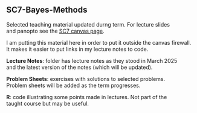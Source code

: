 ## SC7-Bayes-Methods
Selected teaching material updated durng term. For lecture slides   
and panopto see the [SC7 canvas page](https://canvas.ox.ac.uk/courses/295102).   

I am putting this material here in order to put it outside the canvas firewall.  
It makes it easier to put links in my lecture notes to code.

**Lecture Notes**: folder has lecture notes as they stood in March 2025  
and the latest version of the notes (which will be updated).

**Problem Sheets**: exercises with solutions to selected problems.  
Problem sheets will be added as the term progresses.

**R**: code illustrating some points made in lectures. Not part of the  
taught course but may be useful.

